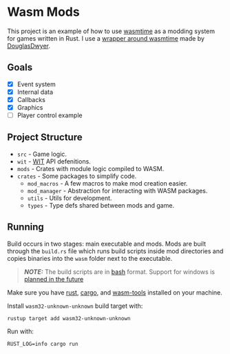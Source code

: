 # Wasm Mods
This project is an example of how to use [wasmtime](https://wasmtime.dev/) as a modding system for games written in Rust. I use a [wrapper around wasmtime](https://github.com/DouglasDwyer/wasm_component_layer) made by [DouglasDwyer](https://github.com/DouglasDwyer).

## Goals
- [x] Event system
- [x] Internal data
- [x] Callbacks
- [x] Graphics
- [ ] Player control example

## Project Structure
* `src` - Game logic.
* `wit` - [WIT](https://github.com/WebAssembly/component-model/blob/main/design/mvp/WIT.md) API defenitions.
* `mods` - Crates with module logic compiled to WASM.
* `crates` - Some packages to simplify code.
  * `mod_macros` - A few macros to make mod creation easier.
  * `mod_manager` - Abstraction for interacting with WASM packages.
  * `utils` - Utils for development.
  * `types` - Type defs shared between mods and game.

## Running
Build occurs in two stages: main executable and mods. Mods are built through the `build.rs` file which runs build scripts inside mod directories and copies binaries into the `wasm` folder next to the executable.

> **_NOTE:_** The build scripts are in [bash](https://en.wikipedia.org/wiki/Bash_(Unix_shell)) format. Support for windows is [planned in the future](https://github.com/LeviLovie/wasm-mods/issues/3)
 
Make sure you have [rust](https://www.rust-lang.org/tools/install), [cargo](https://doc.rust-lang.org/cargo/getting-started/installation.html), and [wasm-tools](https://github.com/bytecodealliance/wasm-tools?tab=readme-ov-file#installation) installed on your machine.

Install `wasm32-unknown-unknown` build target with:
```shell
rustup target add wasm32-unknown-unknown
```

Run with:
```shell
RUST_LOG=info cargo run
```
